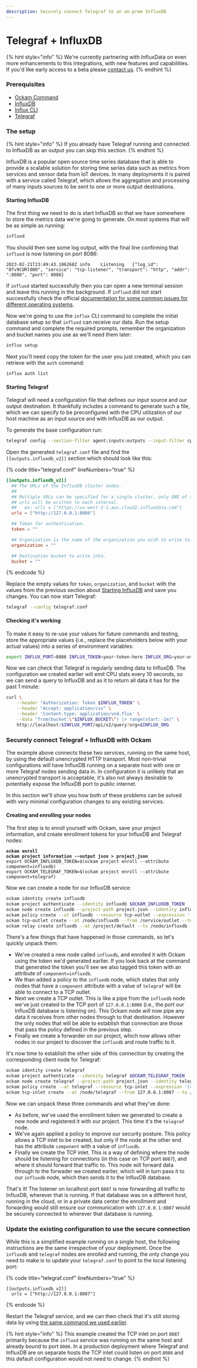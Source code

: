```yaml
---
description: Securely connect Telegraf to an on-prem InfluxDB
---
```


# Telegraf + InfluxDB

{% hint style="info" %}
We're currently partnering with InfluxData on even more enhancements to this integrations, with new features and capabilities. If you'd like early access to a beta please [contact us](https://www.ockam.io/contact/form).
{% endhint %}

### Prerequisites

* [Ockam Command](../../#install)
* [InfluxDB](https://docs.influxdata.com/influxdb/v2.6/install/)
* [Influx CLI](https://docs.influxdata.com/influxdb/v2.6/tools/influx-cli/)
* [Telegraf](https://github.com/influxdata/telegraf)

### The setup

{% hint style="info" %}
If you already have Telegraf running and connected to InfluxDB as an output you can skip this section.
{% endhint %}

InfluxDB is a popular open source time series database that is able to provide a scalable solution for storing time series data such as metrics from services and sensor data from IoT devices. In many deployments it is paired with a service called Telegraf, which allows the aggregation and processing of many inputs sources to be sent to one or more output destinations.&#x20;

#### Starting InfluxDB

The first thing we need to do is start InfluxDB so that we have somewhere to store the metrics data we're going to generate. On most systems that will be as simple as running:

```bash
influxd
```

You should then see some log output, with the final line confirming that `influxd` is now listening on port 8086:

```
2023-02-21T23:49:43.106268Z	info	Listening	{"log_id": "0fv9CURl000", "service": "tcp-listener", "transport": "http", "addr": ":8086", "port": 8086}
```

If `influxd` started successfully then you can open a new terminal session and leave this running in the background. If `influxd` did not start successfully check the official [documentation for some common issues for different operating systems](https://docs.influxdata.com/influxdb/v2.6/install/#start-and-configure-influxdb).

Now we're going to use the `influx` CLI command to complete the initial database setup so that `influxd` can receive our data. Run the setup command and complete the required prompts, remember the organization and bucket names you use as we'll need them later:

```bash
influx setup
```

Next you'll need copy the token for the user you just created, which you can retrieve with the `auth` command:

```bash
influx auth list
```

#### Starting Telegraf

Telegraf will need a configuration file that defines our input source and our output destination. It thankfully includes a command to generate such a file, which we can specify to be preconfigured with the CPU utilization of our host machine as an input source and with InfluxDB as our output.

To generate the base configuration run:

```bash
telegraf config --section-filter agent:inputs:outputs --input-filter cpu --output-filter influxdb_v2 > telegraf.conf
```

Open the generated `telegraf.conf` file and find the `[[outputs.influxdb_v2]]` section which should look like this:

{% code title="telegraf.conf" lineNumbers="true" %}
```toml
[[outputs.influxdb_v2]]
  ## The URLs of the InfluxDB cluster nodes.
  ##
  ## Multiple URLs can be specified for a single cluster, only ONE of the
  ## urls will be written to each interval.
  ##   ex: urls = ["https://us-west-2-1.aws.cloud2.influxdata.com"]
  urls = ["http://127.0.0.1:8086"]

  ## Token for authentication.
  token = ""

  ## Organization is the name of the organization you wish to write to.
  organization = ""

  ## Destination bucket to write into.
  bucket = ""
```
{% endcode %}

Replace the empty values for `token`, `organization`, and `bucket` with the values from the previous section about [Starting InfluxDB](telegraf-+-influxdb.md#starting-influxdb) and save you changes. You can now start Telegraf:

```bash
telegraf --config telegraf.conf 
```

#### Checking it's working

To make it easy to re-use your values for future commands and testing, store the appropriate values (i.e., replace the placeholders below with your actual values) into a series of environment variables:

```bash
export INFLUX_PORT=8086 INFLUX_TOKEN=your-token-here INFLUX_ORG=your-org INFLUX_BUCKET=your-bucket
```

Now we can check that Telegraf is regularly sending data to InfluxDB. The configuration we created earlier will emit CPU stats every 10 seconds, so we can send a query to InfluxDB and as it to return all data it has for the past 1 minute:

```bash
curl \
    --header "Authorization: Token $INFLUX_TOKEN" \
    --header "Accept: application/csv" \
    --header 'Content-type: application/vnd.flux' \
    --data "from(bucket:\"$INFLUX_BUCKET\") |> range(start:-1m)" \
    http://localhost:$INFLUX_PORT/api/v2/query?org=$INFLUX_ORG
```

### Securely connect Telegraf + InfluxDB with Ockam

The example above connects these two services, running on the same host, by using the default unencrypted HTTP transport. Most non-trivial configurations will have InfluxDB running on a separate host with one or more Telegraf nodes sending data in. In configuration it is unlikely that an unencrypted transport is acceptable, it's also not always desirable to potentially expose the InfluxDB port to public internet.

In this section we'll show you how both of these problems can be solved with very minimal configuration changes to any existing services.

#### Creating and enrolling your nodes

The first step is to enroll yourself with Ockam, save your project information, and create enrollment tokens for your InfluxDB and Telegraf nodes:

<pre class="language-bash"><code class="lang-bash"><strong>ockam enroll
</strong><strong>ockam project information --output json > project.json
</strong>export OCKAM_INFLUXDB_TOKEN=$(ockam project enroll --attribute component=influxdb)
export OCKAM_TELEGRAF_TOKEN=$(ockam project enroll --attribute component=telegraf)
</code></pre>

Now we can create a node for our InfluxDB service:

```bash
ockam identity create influxdb
ockam project authenticate --identity influxdb $OCKAM_INFLUXDB_TOKEN
ockam node create influxdb --project-path project.json --identity influxdb
ockam policy create --at influxdb --resource tcp-outlet --expression '(= subject.component "telegraf")'
ockam tcp-outlet create --at /node/influxdb --from /service/outlet --to 127.0.0.1:8086
ockam relay create influxdb --at /project/default --to /node/influxdb
```

There's a few things that have happened in those commands, so let's quickly unpack them:

* We've created a new node called `influxdb`, and enrolled it with Ockam using the token we'd generated earlier. If you look back at the command that generated the token you'll see we also tagged this token with an attribute of `component=influxdb`.&#x20;
* We than added a policy to the `influxdb` node, which states that only nodes that have a `component` attribute with a value of `telegraf` will be able to connect to a TCP outlet.
* Next we create a TCP outlet. This is like a pipe from the `influxdb` node we've just created to the TCP port of `127.0.0.1:8086` (i.e., the port our InfluxDB database is listening on). This Ockam node will now pipe any data it receives from other nodes through to that destination. However the only nodes that will be able to establish that connection are those that pass the policy defined in the previous step.
* Finally we create a forwarder on our project, which now allows other nodes in our project to discover the `influxdb` and route traffic to it.

It's now time to establish the other side of this connection by creating the corresponding client node for Telegraf:

```bash
ockam identity create telegraf
ockam project authenticate --identity telegraf $OCKAM_TELEGRAF_TOKEN
ockam node create telegraf --project-path project.json --identity telegraf
ockam policy create --at telegraf --resource tcp-inlet --expression '(= subject.component "influxdb")'
ockam tcp-inlet create --at /node/telegraf --from 127.0.0.1:8087 --to /project/default/service/forward_to_influxdb/secure/api/service/outlet
```

Now we can unpack these three commands and what they've done:

* As before, we've used the enrollment token we generated to create a new node and registered it with our project. This time it's the `telegraf` node.
* We've again applied a policy to improve our security posture. This policy allows a TCP inlet to be created, but only if the node at the other end has the attribute `component` with a value of `influxdb`.
* Finally we create the TCP inlet. This is a way of defining where the node should be listening for connections (in this case on TCP port `8087`), and where it should forward that traffic to. This node will forward data through to the forwader we created earlier, which will in turn pass it to our `influxdb` node, which then sends it to the InfluxDB database.

That's it! The listener on localhost port `8087` is now forwarding all traffic to InfluxDB, wherever that is running. If that database was on a different host, running in the cloud, or in a private data center the enrollment and forwarding would still ensure our communication with `127.0.0.1:8087` would be securely connected to wherever that database is running.

### Update the existing configuration to use the secure connection

While this is a simplified example running on a single host, the following instructions are the same irrespective of your deployment. Once the `influxdb` and `telegraf` nodes are enrolled and running, the only change you need to make is to update your `telegraf.conf` to point to the local listening port:

{% code title="telegraf.conf" lineNumbers="true" %}
```
[[outputs.influxdb_v2]]
  urls = ["http://127.0.0.1:8087"]
```
{% endcode %}

Restart the Telegraf service, and we can then check that it's still storing data by using [the same command we used earlier](telegraf-+-influxdb.md#checking-its-working).

{% hint style="info" %}
This example created the TCP inlet on port `8087` primarily because the `influxd` service was running on the same host and already bound to port `8086`. In a production deployment where Telegraf and InfluxDB are on separate hosts the TCP inlet could listen on port `8086` and this default configuration would not need to change.
{% endhint %}

